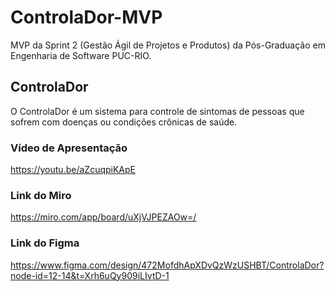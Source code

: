 # ControlaDor-MVP
MVP da Sprint 2 (Gestão Ágil de Projetos e Produtos) da Pós-Graduação em Engenharia de Software PUC-RIO.

## ControlaDor
O ControlaDor é um sistema para controle de sintomas de pessoas que sofrem com doenças ou condições crônicas de saúde.

### Vídeo de Apresentação
https://youtu.be/aZcuqpiKApE

### Link do Miro
https://miro.com/app/board/uXjVJPEZAOw=/

### Link do Figma
https://www.figma.com/design/472MofdhApXDvQzWzUSHBT/ControlaDor?node-id=12-14&t=Xrh6uQy909iLIvtD-1

